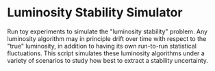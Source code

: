 # Luminosity Stability Simulator

Run toy experiments to simulate the "luminosity stability" problem. Any
luminosity algorithm may in principle drift over time with respect to the "true"
luminosity, in addition to having its own run-to-run statistical fluctuations.
This script simulates these luminosity algorithms under a variety of scenarios
to study how best to extract a stability uncertainty.
